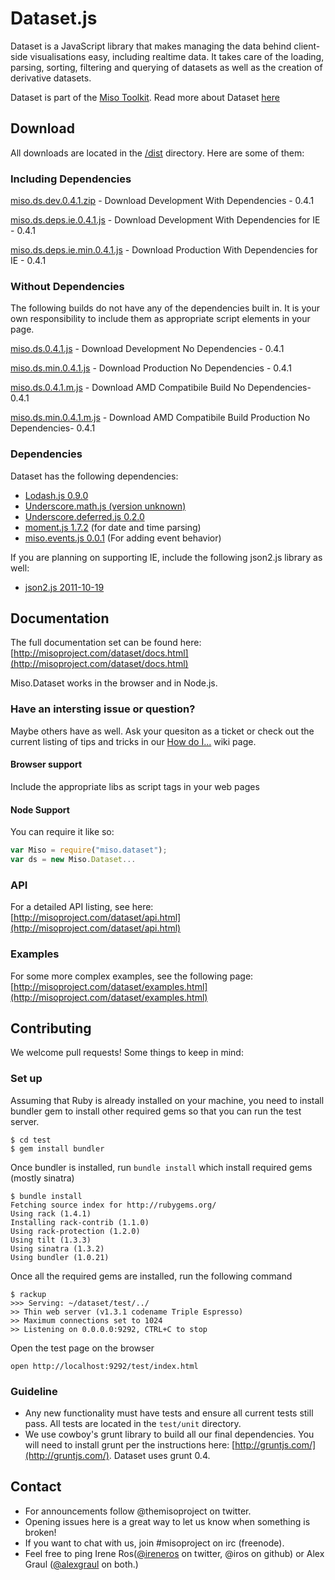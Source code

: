 # Dataset.js

Dataset is a JavaScript library that makes managing the data behind client-side visualisations easy, including realtime data. It takes care of the loading, parsing, sorting, filtering and querying of datasets as well as the creation of derivative datasets.

Dataset is part of the [Miso Toolkit](http://misoproject.com).
Read more about Dataset [here](http://misoproject.com/dataset)

## Download 

All downloads are located in the [/dist](https://github.com/misoproject/dataset/tree/master/dist) directory. Here are some of them:

### Including Dependencies


[miso.ds.dev.0.4.1.zip](https://github.com/downloads/misoproject/dataset/miso.ds.dev.0.4.1.zip) - Download Development With Dependencies - 0.4.1

[miso.ds.deps.ie.0.4.1.js](https://github.com/downloads/misoproject/dataset/miso.ds.deps.ie.0.4.1.js) - Download Development With Dependencies for IE - 0.4.1

[miso.ds.deps.ie.min.0.4.1.js](https://github.com/downloads/misoproject/dataset/miso.ds.deps.ie.0.4.1.js) - Download Production With Dependencies for IE - 0.4.1

### Without Dependencies

The following builds do not have any of the dependencies built in. It is your own responsibility to include them as appropriate script elements in your page.

[miso.ds.0.4.1.js](https://github.com/downloads/misoproject/dataset/miso.ds.0.4.1.js) - Download Development No Dependencies - 0.4.1

[miso.ds.min.0.4.1.js](https://github.com/misoproject/dataset/tree/master/dist/miso.ds.min.0.4.1.js) - Download Production No Dependencies - 0.4.1

[miso.ds.0.4.1.m.js](https://github.com/misoproject/dataset/tree/master/dist/miso.ds.0.4.1.m.js) - Download AMD Compatibile Build No Dependencies- 0.4.1

[miso.ds.min.0.4.1.m.js](https://github.com/misoproject/dataset/tree/master/dist/miso.ds.min.0.4.1.m.js) - Download AMD Compatibile Build Production No Dependencies- 0.4.1


### Dependencies

Dataset has the following dependencies:

* [Lodash.js 0.9.0](http://lodash.com/)
* [Underscore.math.js (version unknown)](https://github.com/syntagmatic/underscore.math) 
* [Underscore.deferred.js 0.2.0](https://github.com/wookiehangover/underscore.Deferred)
* [moment.js 1.7.2](http://momentjs.com/) (for date and time parsing)
* [miso.events.js 0.0.1](http://github.com/misoproject/events) (For adding event behavior)

If you are planning on supporting IE, include the following json2.js library as well:
* [json2.js 2011-10-19](https://github.com/douglascrockford/JSON-js) 


## Documentation

The full documentation set can be found here:
[http://misoproject.com/dataset/docs.html](http://misoproject.com/dataset/docs.html)

Miso.Dataset works in the browser and in Node.js.

### Have an intersting issue or question?

Maybe others have as well. Ask your quesiton as a ticket
or check out the current listing of tips and tricks in our
[How do I...](https://github.com/misoproject/dataset/wiki/How-Do-I...) 
wiki page.

#### Browser support

Include the appropriate libs as script tags in your web pages

#### Node Support

You can require it like so:

```javascript
var Miso = require("miso.dataset");
var ds = new Miso.Dataset...
```

### API

For a detailed API listing, see here:
[http://misoproject.com/dataset/api.html](http://misoproject.com/dataset/api.html)

### Examples

For some more complex examples, see the following page:
[http://misoproject.com/dataset/examples.html](http://misoproject.com/dataset/examples.html)

## Contributing

We welcome pull requests! Some things to keep in mind:

### Set up

Assuming that Ruby is already installed on your machine, you need to install bundler gem to install other required gems so that you can run the test server.

    $ cd test
    $ gem install bundler

Once bundler is installed, run ``bundle install`` which install required gems (mostly sinatra)

    $ bundle install
    Fetching source index for http://rubygems.org/
    Using rack (1.4.1)
    Installing rack-contrib (1.1.0)
    Using rack-protection (1.2.0)
    Using tilt (1.3.3)
    Using sinatra (1.3.2)
    Using bundler (1.0.21)

Once all the required gems are installed, run the following command

    $ rackup
    >>> Serving: ~/dataset/test/../
    >> Thin web server (v1.3.1 codename Triple Espresso)
    >> Maximum connections set to 1024
    >> Listening on 0.0.0.0:9292, CTRL+C to stop

Open the test page on the browser

    open http://localhost:9292/test/index.html

### Guideline
  
* Any new functionality must have tests and ensure all current tests still pass. All tests are located in the ```test/unit``` directory.
* We use cowboy's grunt library to build all our final dependencies. You will need to install grunt per the instructions here: [http://gruntjs.com/](http://gruntjs.com/). Dataset uses grunt 0.4.

## Contact

* For announcements follow @themisoproject on twitter.
* Opening issues here is a great way to let us know when something is broken!
* If you want to chat with us, join #misoproject on irc (freenode).
* Feel free to ping Irene Ros([@ireneros](http://twitter.com/ireneros) on twitter, @iros on github) or Alex Graul ([@alexgraul](http://twitter.com/alexgraul) on both.)
